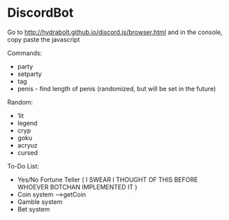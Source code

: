 # DiscordBot
Go to http://hydrabolt.github.io/discord.js/browser.html and in the console, copy paste the javascript

Commands:
- party
- setparty
- tag
- penis - find length of penis (randomized, but will be set in the future)

Random:
- 1it
- legend
- cryp
- goku
- acryuz
- cursed

To-Do List:
- Yes/No Fortune Teller ( I SWEAR I THOUGHT OF THIS BEFORE WHOEVER BOTCHAN IMPLEMENTED IT )
- Coin system -->getCoin
- Gamble system
- Bet system


